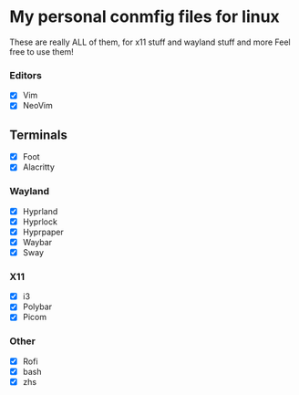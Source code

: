# My personal conmfig files for linux
These are really ALL of them, for x11 stuff and wayland stuff and more
Feel free to use them!

### Editors
- [x] Vim
- [x] NeoVim

## Terminals
- [x] Foot
- [x] Alacritty

### Wayland
- [x] Hyprland
- [x] Hyprlock
- [x] Hyprpaper
- [x] Waybar  
- [x] Sway
            
### X11    
- [x] i3      
- [x] Polybar    
- [x] Picom       

### Other
- [x] Rofi      
- [x] bash    
- [x] zhs
